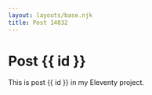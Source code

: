 ```yaml
---
layout: layouts/base.njk
title: Post 14832
---
```


# Post {{ id }}

This is post {{ id }} in my Eleventy project.
